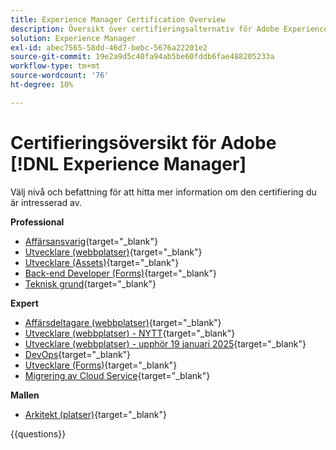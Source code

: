 ```yaml
---
title: Experience Manager Certification Overview
description: Översikt över certifieringsalternativ för Adobe Experience Manager
solution: Experience Manager
exl-id: abec7565-58dd-46d7-bebc-5676a22201e2
source-git-commit: 19e2a9d5c40fa94ab5be60fddb6fae488205233a
workflow-type: tm+mt
source-wordcount: '76'
ht-degree: 10%

---
```


# Certifieringsöversikt för Adobe [!DNL Experience Manager]

Välj nivå och befattning för att hitta mer information om den certifiering du är intresserad av.

**Professional**

* [Affärsansvarig](https://certification.adobe.com/certification/experience-manager-business-practitioner-professional){target="_blank"} <!--AD0-E126-->
* [Utvecklare (webbplatser)](https://certification.adobe.com/certification/sites-developer-professional){target="_blank"} <!--AD0-E123-->
* [Utvecklare (Assets)](https://certification.adobe.com/certification/assets-developer-professional){target="_blank"} <!--AD0-E129-->
* [Back-end Developer (Forms)](https://certification.adobe.com/certification/backend-developer-professional){target="_blank"} <!--AD0-E127-->
* [Teknisk grund](https://certification.adobe.com/certification/technical-foundations-professional){target="_blank"} <!--AD0-E132-->

**Expert**

* [Affärsdeltagare (webbplatser)](https://certification.adobe.com/certification/sites-business-practitioner-expert){target="_blank"} <!--AD0-E121-->
* [Utvecklare (webbplatser) - NYTT](https://certification.adobe.com/certification/sites-developer-expert-v2){target="_blank"} <!--AD0-E137-->
* [Utvecklare (webbplatser) - upphör 19 januari 2025](https://certification.adobe.com/certification/sites-developer-expert){target="_blank"} <!--AD0-E134-->
* [DevOps](https://certification.adobe.com/certification/aem-devops-engineer-expert){target="_blank"} <!--AD0-E124-->
* [Utvecklare (Forms)](https://certification.adobe.com/certification/aem-forms-developer-expert){target="_blank"} <!--AD0-E125-->
* [Migrering av Cloud Service](https://certification.adobe.com/certification/cloud-service-migration-expert){target="_blank"} <!--AD0-E136-->

**Mallen**

* [Arkitekt (platser)](https://certification.adobe.com/certification/sites-architect-master){target="_blank"} <!--AD0-E117-->

{{questions}}
